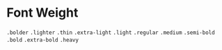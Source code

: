 # Font Weight

`.bolder`
`.lighter`
`.thin`
`.extra-light`
`.light`
`.regular`
`.medium`
`.semi-bold`
`.bold`
`.extra-bold`
`.heavy`
